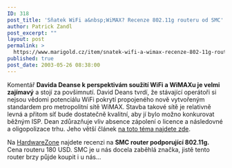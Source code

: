 ```yaml
---
ID: 318
post_title: 'Sňatek WiFi a&nbsp;WiMAX? Recenze 802.11g routeru od SMC'
author: Patrick Zandl
post_excerpt: ""
layout: post
permalink: >
  https://www.marigold.cz/item/snatek-wifi-a-wimax-recenze-802-11g-routeru-od-smc
published: true
post_date: 2003-05-26 08:38:00
---
```

<P>Komentář <STRONG>Davida Deanse k perspektivám soužití WiFi a WiMAXu je velmi zajímavý</STRONG> a stojí za povšimnutí. David Deans tvrdí, že stávající operátoři si nejsou vědomi potenciálu WiFi pokrytí propojeného nově vytvořeným standardem pro metropolitní sítě WiMAX. Stavba takové sítě je relativně levná a přitom síť bude dostatečně kvalitní, aby jí bylo možno konkurovat běžným ISP. Dean zdůrazňuje vliv absence zápolení o licence a následovné a oligopolizace trhu. Jeho větší článek <A href="http://geocities.com/dhdeans/comm6.htm" target=_blank>na toto téma najdete zde</A>. </P>
<P>Na <A href="http://www.hardwarezone.com/news/news.hwz?cid=8&amp;aid=11511" target=_blank>HardwareZone</A> najdete recenzi na <STRONG>SMC router podporující 802.11g.</STRONG> Cena routeru 180 USD. SMC je u nás docela zaběhlá značka, jistě tento router brzy půjde koupit i u nás...</P>